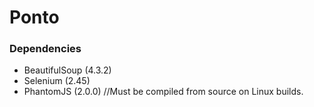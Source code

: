 # Ponto #


### Dependencies ###

* BeautifulSoup (4.3.2)
* Selenium (2.45)
* PhantomJS (2.0.0) //Must be compiled from source on Linux builds.